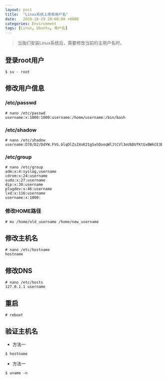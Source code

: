 ```yaml
---
layout: post
title:  "Linux系统上修改用户名"
date:   2020-10-29 20:00:00 +0800
categories: Environment
tags: [Linux, Ubuntu, 用户名]
---
```


> 当我们安装Linux系统后，需要修改当前的主用户名时。

## 登录root用户
```shell
$ su - root
```

## 修改用户信息
### /etc/passwd
```shell
# nano /etc/passwd
username:x:1000:1000:username:/home/username:/bin/bash
```

### /etc/shadow
```shell
# nano /etc/shadow
username:D78/D2/DdYW.FVG.GlqDlZsZ4sK21gSxhDooqWlJtCVl3oUbDUTKtGxBWkCE3E/Oha40kjDrk0pBbsvT4TwtzuH61vYmnJ/GY.bAHWbVv1:18545:0:99999:7:::
```

### /etc/group
```shell
# nano /etc/group
adm:x:4:syslog,username
cdrom:x:24:username
sudo:x:27:username
dip:x:30:username
plugdev:x:46:username
lxd:x:116:username
username:x:1000:
```

### 修改HOME路径
```shell
# mv /home/old_username /home/new_username
```

## 修改主机名
```shell
# nano /etc/hostname
hostname
```

## 修改DNS
```shell
# nano /etc/hosts
127.0.1.1 username
```

## 重启
```shell
# reboot
```

## 验证主机名
* 方法一
```shell
$ hostname
```

* 方法一
```shell
$ uname -n
```
